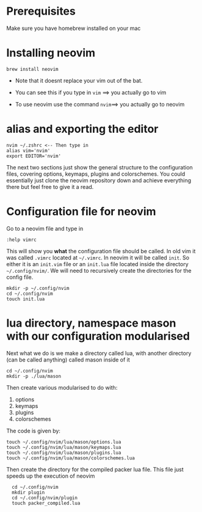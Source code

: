 # Prerequisites 
Make sure you have homebrew installed on your mac

# Installing neovim 
	brew install neovim

- Note that it doesnt replace your vim out of the bat. 

- You can see this if you type in ```vim``` $\implies$ you actually go to vim

- To use neovim use the command ```nvim```$\implies$ you actually go to neovim
# alias and exporting the editor
	nvim ~/.zshrc <-- Then type in 
	alias vim='nvim'
	export EDITOR='nvim'

The next two sections just show the general structure to the configuration files, covering options, keymaps, plugins and colorschemes. You could essentially just clone the neovim repository down and achieve everything there but feel free to give it a read. 

# Configuration file for neovim
Go to a neovim file and type in 

	:help vimrc
This will show you **what** the configuration file should be called. In old vim it was called ```.vimrc``` located at ```~/.vimrc```. In neovim it will be called `init`. So either it is an `init.vim` file or an `init.lua` file located inside the directory `~/.config/nvim/`. We will need to recursively create the directories for the config file. 

    mkdir -p ~/.config/nvim
    cd ~/.config/nvim
    touch init.lua

# lua directory, namespace mason with our configuration modularised
Next what we do is we make a directory called lua, with another directory (can be called anything) called mason inside of it

    cd ~/.config/nvim
    mkdir -p ./lua/mason

Then create various modularised to do with: 
1. options
2. keymaps
3. plugins
4. colorschemes

The code is given by: 

    touch ~/.config/nvim/lua/mason/options.lua
    touch ~/.config/nvim/lua/mason/keymaps.lua
    touch ~/.config/nvim/lua/mason/plugins.lua
    touch ~/.config/nvim/lua/mason/colorschemes.lua

Then create the directory for the compiled packer lua file. This file just speeds up the execution of neovim 

      cd ~/.config/nvim
      mkdir plugin
      cd ~/.config/nvim/plugin
      touch packer_compiled.lua



